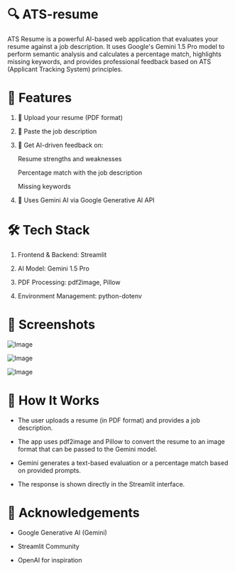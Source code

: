 # 🔍 ATS-resume
ATS Resume is a powerful AI-based web application that evaluates your resume against a job description. It uses Google's Gemini 1.5 Pro model to perform semantic analysis and calculates a percentage match, highlights missing keywords, and provides professional feedback based on ATS (Applicant Tracking System) principles.

# 🚀 Features
1. 📝 Upload your resume (PDF format)

2. 📄 Paste the job description

3. 🤖 Get AI-driven feedback on:

      Resume strengths and weaknesses

      Percentage match with the job description

      Missing keywords

4. 🔐 Uses Gemini AI via Google Generative AI API

# 🛠️ Tech Stack
1. Frontend & Backend: Streamlit

2. AI Model: Gemini 1.5 Pro

3. PDF Processing: pdf2image, Pillow

4. Environment Management: python-dotenv

# 📸 Screenshots
![Image](https://github.com/user-attachments/assets/6b84cfed-a82a-4b40-8ed2-d00ca0885b0b)

![Image](https://github.com/user-attachments/assets/d89d7910-e07e-4853-839f-faaf96949120)

![Image](https://github.com/user-attachments/assets/443349e2-46fe-4a9c-98b8-c4a0cfb43f48)

# 🧠 How It Works
- The user uploads a resume (in PDF format) and provides a job description.

- The app uses pdf2image and Pillow to convert the resume to an image format that can be passed to the Gemini model.

- Gemini generates a text-based evaluation or a percentage match based on provided prompts.

- The response is shown directly in the Streamlit interface.

# 🙌 Acknowledgements
- Google Generative AI (Gemini)

- Streamlit Community

- OpenAI for inspiration


